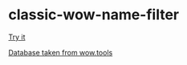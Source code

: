 # classic-wow-name-filter
[Try it](https://classic-wow-name-filter.github.io/classic-wow-name-filter/)  
  
[Database taken from wow.tools](https://wow.tools/dbc/?dbc=namesprofanity)
